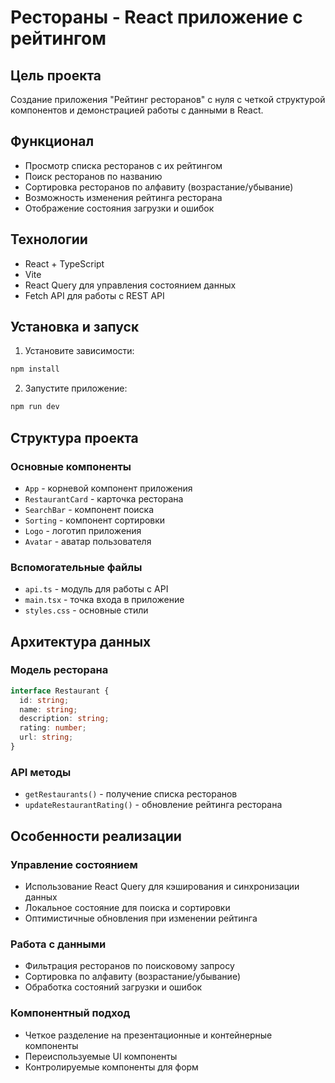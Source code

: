 # Рестораны - React приложение с рейтингом

## Цель проекта
Создание приложения "Рейтинг ресторанов" с нуля с четкой структурой компонентов и демонстрацией работы с данными в React.

## Функционал
- Просмотр списка ресторанов с их рейтингом
- Поиск ресторанов по названию
- Сортировка ресторанов по алфавиту (возрастание/убывание)
- Возможность изменения рейтинга ресторана
- Отображение состояния загрузки и ошибок

## Технологии
- React + TypeScript
- Vite
- React Query для управления состоянием данных
- Fetch API для работы с REST API

## Установка и запуск

1. Установите зависимости:
```bash
npm install
```

2. Запустите приложение:
```bash
npm run dev
```

## Структура проекта

### Основные компоненты
- `App` - корневой компонент приложения
- `RestaurantCard` - карточка ресторана
- `SearchBar` - компонент поиска
- `Sorting` - компонент сортировки
- `Logo` - логотип приложения
- `Avatar` - аватар пользователя

### Вспомогательные файлы
- `api.ts` - модуль для работы с API
- `main.tsx` - точка входа в приложение
- `styles.css` - основные стили

## Архитектура данных

### Модель ресторана
```typescript
interface Restaurant {
  id: string;
  name: string;
  description: string;
  rating: number;
  url: string;
}
```

### API методы
- `getRestaurants()` - получение списка ресторанов
- `updateRestaurantRating()` - обновление рейтинга ресторана

## Особенности реализации

### Управление состоянием
- Использование React Query для кэширования и синхронизации данных
- Локальное состояние для поиска и сортировки
- Оптимистичные обновления при изменении рейтинга

### Работа с данными
- Фильтрация ресторанов по поисковому запросу
- Сортировка по алфавиту (возрастание/убывание)
- Обработка состояний загрузки и ошибок

### Компонентный подход
- Четкое разделение на презентационные и контейнерные компоненты
- Переиспользуемые UI компоненты
- Контролируемые компоненты для форм
